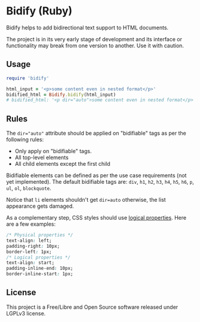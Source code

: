 # Bidify (Ruby)

Bidify helps to add bidirectional text support to HTML documents.

The project is in its very early stage of development and its interface or functionality may break from one version to another. Use it with caution.

## Usage

```rb
require 'bidify'

html_input = '<p>some content even in nested format</p>'
bidified_html = Bidify.bidify(html_input)
# bidified_html: '<p dir="auto">some content even in nested format</p>' 
```

## Rules

The `dir="auto"` attribute should be applied on "bidifiable" tags as per the following rules:

- Only apply on "bidifiable" tags.
- All top-level elements
- All child elements except the first child

Bidifiable elements can be defined as per the use case requirements (not yet implemented).
The default bidifiable tags are: `div`, `h1`, `h2`, `h3`, `h4`, `h5`, `h6`, `p`, `ul`, `ol`, `blockquote`.

Notice that `li` elements shouldn't get `dir=auto` otherwise, the list appearance gets damaged.

As a complementary step, CSS styles should use [logical properties](https://developer.mozilla.org/en-US/docs/Web/CSS/CSS_logical_properties_and_values). Here are a few examples:

```css
/* Physical properties */
text-align: left;
padding-right: 10px;
border-left: 1px;
/* Logical properties */
text-align: start;
padding-inline-end: 10px;
border-inline-start: 1px;
```

## License

This project is a Free/Libre and Open Source software released under LGPLv3 license.
